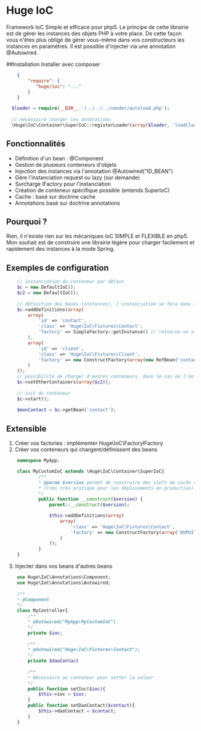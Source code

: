 Huge IoC
=======

Framework IoC Simple et efficace pour php5.
Le principe de cette librairie est de gérer les instances des objets PHP à votre place. De cette façon vous n'êtes plus obligé de gérer vous-même dans vos constructeurs les instances en paramètres. Il est possible d'injecter via une annotation @Autowired.


##Installation
Installer avec composer
``` json
    {
        "require": {
           "huge/ioc": "..."
        }
    }
```

```php
  $loader = require(__DIR__.'/../../../vendor/autoload.php');
  
  // nécessaire charger les annotations
  \Huge\IoC\Container\SuperIoC::registerLoader(array($loader, 'loadClass'));
```

## Fonctionnalités
* Définition d'un bean : @Component
* Gestion de plusieurs conteneurs d'objets
* Injection des instances via l'annotation @Autowired("ID_BEAN")
* Gère l'instanciation request ou lazy (sur demande)
* Surcharge IFactory pour l'instanciation
* Création de conteneur spécifique possible (entends SuperIoC)
* Cache : basé sur doctrine cache
* Annotations basé sur doctrine annotations

## Pourquoi ?
Rien, il n'existe rien sur les mécaniques IoC SIMPLE et FLEXIBLE en php5. Mon souhait est de construire une librairie légère pour charger facilement et rapidement des instances à la mode Spring.


## Exemples de configuration
``` php
    // instanciation du conteneur par défaut
    $c = new DefaultIoC();
    $c2 = new DefaultIoC();
    
    // définition des beans (instances), l'instanciation se fera dans la Factory
    $c->addDefinitions(array(
        array(
            'id' => 'contact',
            'class' => 'Huge\IoC\Fixtures\Contact',
            'factory' => SimpleFactory::getInstance() // retourne un singleton (optimisation)
        ),
        array(
            'id' => 'client',
            'class' => 'Huge\IoC\Fixtures\Client',
            'factory' => new ConstructFactory(array(new RefBean('contact', $c), '001'))
        )
    ));
    // possibilité de charger d'autres conteneurs, dans le cas où l'on travail de façon modulaire
    $c->setOtherContainers(array($c2));
    
    // init du conteneur
    $c->start();
    
    $monContact = $c->getBean('contact');
```

## Extensible 
1. Créer vos factories : implémenter Huge\IoC\FactoryIFactory
2. Créer vos conteneurs qui chargent/définissent des beans
```php
    namespace MyApp;

    class MyCustomIoC extends \Huge\IoC\Container\SuperIoC{
            /**
            * @param $version permet de construire des clefs de cache cloisonnées par version 
            * (très très pratique pour les déploiements en production)
            */
            public function __construct($version) {
                parent::__construct($version);

                $this->addDefinitions(array(
                    array(
                        'class' => 'Huge\IoC\Fixtures\Contact',
                        'factory' => new ConstructFactory(array('DUPUIT', 'Pierre'))
                    )
                ));
            }
    }
```
3. Injecter dans vos beans d'autres beans
```php
    use Huge\IoC\Annotations\Component;
    use Huge\IoC\Annotations\Autowired;
    
    /**
    * @Component
    */
    class MyController{
        /**
        * @Autowired("MyApp\MyCustomIoC")
        */
        private $ioc;
        
        /**
        * @Autowired("Huge\IoC\Fixtures\Contact");
        */
        private $daoContact
        
        /**
        * Nécessaire au conteneur pour setter la valeur
        */
        public function setIoc($ioc){
            $this->ioc = $ioc;
        }
        public function setDaoContact($contact){
            $this->daoContact = $contact;
        }
    }
```
